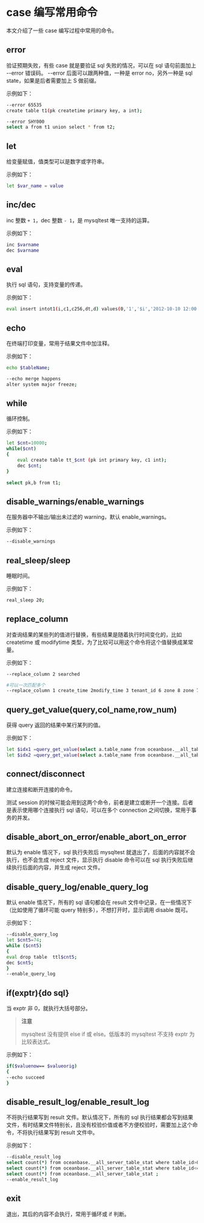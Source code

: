 # case 编写常用命令

本文介绍了一些 case 编写过程中常用的命令。

## error

验证预期失败，有些 case 就是要验证 sql 失败的情况，可以在 sql 语句前面加上 --error 错误码。
--error 后面可以跟两种值，一种是 error no，另外一种是 sql state，如果是后者需要加上 S 做前缀。

示例如下：

```bash
--error 65535
create table t1(pk createtime primary key, a int);

--error SHY000
select a from t1 union select * from t2;
```

## let

给变量赋值，值类型可以是数字或字符串。

示例如下：

```bash
let $var_name = value
```

## inc/dec

inc 整数 `+ 1`，dec 整数 `- 1`，是 mysqltest 唯一支持的运算。

示例如下：

```bash
inc $varname
dec $varname
```

## eval

执行 sql 语句，支持变量的传递。

示例如下：

```bash
eval insert intot1(i,c1,c256,dt,d) values(0,'1','$i','2012-10-10 12:00:00','2012-10-10');
```

## echo

在终端打印变量，常用于结果文件中加注释。

示例如下：

```bash
echo $tableName;

--echo merge happens
alter system major freeze;
```

## while

循环控制。

示例如下：

```bash
let $cnt=10000;
while($cnt)
{
    eval create table tt_$cnt (pk int primary key, c1 int);
    dec $cnt;
}
 
select pk,b from t1;
```

## disable_warnings/enable_warnings

在服务器中不输出/输出未过滤的 warning，默认 enable_warnings。

示例如下：

```bash
--disable_warnings
```

## real_sleep/sleep

睡眠时间。

示例如下：

```bash
real_sleep 20;
```

## replace_column

对查询结果的某些列的值进行替换，有些结果是随着执行时间变化的，比如 createtime 或 modifytime 类型，为了比较可以用这个命令将这个值替换成某常量。

示例如下：

```bash
--replace_column 2 searched

#可以一次匹配多个
--replace_column 1 create_time 2modify_time 3 tenant_id 6 zone 8 zone 7 zone
```

## query_get_value(query,col_name,row_num)

获得 query 返回的结果中某行某列的值。

示例如下：

```bash
let $idx1 =query_get_value(select a.table_name from oceanbase.__all_table as a innerjoin (select * from oceanbase.__all_table where table_name='t1') b ona.data_table_id=b.table_id, table_name, 1);
let $idx2 =query_get_value(select a.table_name from oceanbase.__all_table as a innerjoin (select * from oceanbase.__all_table where table_name='t1') b ona.data_table_id=b.table_id, table_name, 2);
```

## connect/disconnect

建立连接和断开连接的命令。

测试 session 的时候可能会用到这两个命令，前者是建立或断开一个连接。后者是表示使用哪个连接执行 sql 语句，可以在多个 connection 之间切换，常用于事务的并发。

## disable_abort_on_error/enable_abort_on_error

默认为 enable 情况下，sql 执行失败后 mysqltest 就退出了，后面的内容就不会执行，也不会生成 reject 文件，显示执行 disable 命令可以在 sql 执行失败后继续执行后面的内容，并生成 reject 文件。

## disable_query_log/enable_query_log

默认 enable 情况下，所有的 sql 语句都会在 result 文件中记录，在一些情况下（比如使用了循环可能 query 特别多），不想打开时，显示调用 disable 既可。

示例如下：

```bash
--disable_query_log
let $cnt5=74;
while ($cnt5)
{
eval drop table  ttl$cnt5;
dec $cnt5;
}
--enable_query_log
```

## if(exptr){do sql}

当 exptr 非 0，就执行大括号部分。

>**注意**
>
>mysqltest 没有提供 else if 或 else。低版本的 mysqltest 不支持 exptr 为比较表达式。

示例如下：

```bash
if($valuenow== $valueorig)
{
--echo succeed
}
```

## disable_result_log/enable_result_log

不将执行结果写到 result 文件。默认情况下，所有的 sql 执行结果都会写到结果文件，有时结果文件特别长，且没有校验价值或者不方便校验时，需要加上这个命令，不将执行结果写到 result 文件中。

示例如下：

```bash
--disable_result_log
select count(*) from oceanbase.__all_server_table_stat where table_id>0;
select count(*) from oceanbase.__all_server_table_stat where table_id<=0;
select count(*) from oceanbase.__all_server_table_stat ;
--enable_result_log
```

## exit

退出，其后的内容不会执行，常用于循环或 if 判断。
